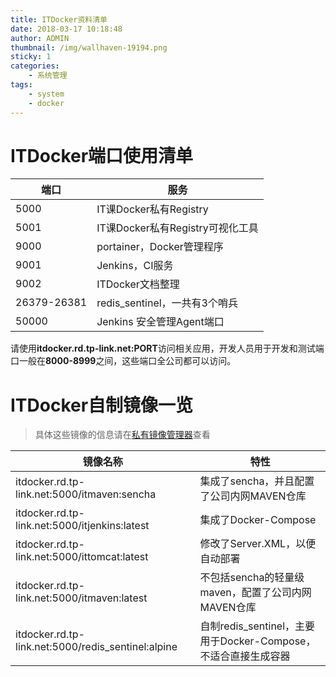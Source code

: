 ```yaml
---
title: ITDocker资料清单
date: 2018-03-17 10:18:48
author: ADMIN
thumbnail: /img/wallhaven-19194.png
sticky: 1
categories:
    - 系统管理
tags:
    - system
    - docker
---
```


# ITDocker端口使用清单

| 端口        | 服务                          |
| ----------- | ----------------------------- |
| 5000        | IT课Docker私有Registry        |
| 5001        | IT课Docker私有Registry可视化工具 |
| 9000        | portainer，Docker管理程序     |
| 9001        | Jenkins，CI服务               |
| 9002        | ITDocker文档整理              |
| 26379-26381 | redis_sentinel，一共有3个哨兵 |
| 50000       | Jenkins 安全管理Agent端口     |

请使用**itdocker.rd.tp-link.net:PORT**访问相关应用，开发人员用于开发和测试端口一般在**8000-8999**之间，这些端口全公司都可以访问。
<!-- more -->
# ITDocker自制镜像一览
> 具体这些镜像的信息请在[私有镜像管理器](itdocker.rd.tp-link.net:5001)查看

| 镜像名称                                           | 特性                                                         |
| -------------------------------------------------- | ------------------------------------------------------------ |
| itdocker.rd.tp-link.net:5000/itmaven:sencha        | 集成了sencha，并且配置了公司内网MAVEN仓库                    |
| itdocker.rd.tp-link.net:5000/itjenkins:latest      | 集成了Docker-Compose                                         |
| itdocker.rd.tp-link.net:5000/ittomcat:latest       | 修改了Server.XML，以便自动部署                               |
| itdocker.rd.tp-link.net:5000/itmaven:latest        | 不包括sencha的轻量级maven，配置了公司内网MAVEN仓库           |
| itdocker.rd.tp-link.net:5000/redis_sentinel:alpine | 自制redis_sentinel，主要用于Docker-Compose，不适合直接生成容器 |


